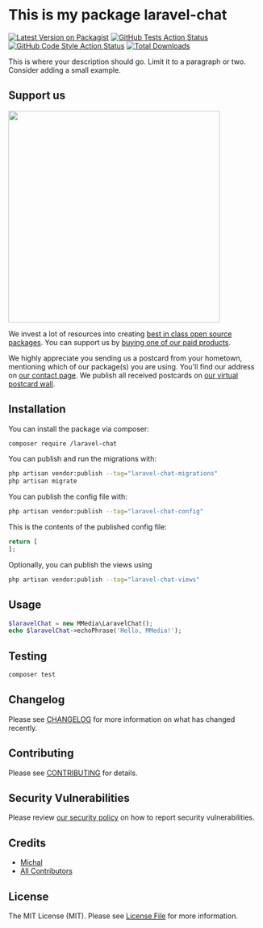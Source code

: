 # This is my package laravel-chat

[![Latest Version on Packagist](https://img.shields.io/packagist/v//laravel-chat.svg?style=flat-square)](https://packagist.org/packages//laravel-chat)
[![GitHub Tests Action Status](https://img.shields.io/github/actions/workflow/status//laravel-chat/run-tests.yml?branch=main&label=tests&style=flat-square)](https://github.com//laravel-chat/actions?query=workflow%3Arun-tests+branch%3Amain)
[![GitHub Code Style Action Status](https://img.shields.io/github/actions/workflow/status//laravel-chat/fix-php-code-style-issues.yml?branch=main&label=code%20style&style=flat-square)](https://github.com//laravel-chat/actions?query=workflow%3A"Fix+PHP+code+style+issues"+branch%3Amain)
[![Total Downloads](https://img.shields.io/packagist/dt//laravel-chat.svg?style=flat-square)](https://packagist.org/packages//laravel-chat)

This is where your description should go. Limit it to a paragraph or two. Consider adding a small example.

## Support us

[<img src="https://github-ads.s3.eu-central-1.amazonaws.com/laravel-chat.jpg?t=1" width="419px" />](https://spatie.be/github-ad-click/laravel-chat)

We invest a lot of resources into creating [best in class open source packages](https://spatie.be/open-source). You can support us by [buying one of our paid products](https://spatie.be/open-source/support-us).

We highly appreciate you sending us a postcard from your hometown, mentioning which of our package(s) you are using. You'll find our address on [our contact page](https://spatie.be/about-us). We publish all received postcards on [our virtual postcard wall](https://spatie.be/open-source/postcards).

## Installation

You can install the package via composer:

```bash
composer require /laravel-chat
```

You can publish and run the migrations with:

```bash
php artisan vendor:publish --tag="laravel-chat-migrations"
php artisan migrate
```

You can publish the config file with:

```bash
php artisan vendor:publish --tag="laravel-chat-config"
```

This is the contents of the published config file:

```php
return [
];
```

Optionally, you can publish the views using

```bash
php artisan vendor:publish --tag="laravel-chat-views"
```

## Usage

```php
$laravelChat = new MMedia\LaravelChat();
echo $laravelChat->echoPhrase('Hello, MMedia!');
```

## Testing

```bash
composer test
```

## Changelog

Please see [CHANGELOG](CHANGELOG.md) for more information on what has changed recently.

## Contributing

Please see [CONTRIBUTING](CONTRIBUTING.md) for details.

## Security Vulnerabilities

Please review [our security policy](../../security/policy) on how to report security vulnerabilities.

## Credits

- [Michal](https://github.com/)
- [All Contributors](../../contributors)

## License

The MIT License (MIT). Please see [License File](LICENSE.md) for more information.
